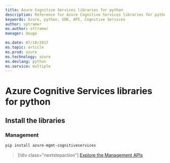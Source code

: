 ```yaml
---
title: Azure Cognitive Services libraries for python
description: Reference for Azure Cognitive Services libraries for python
keywords: Azure, python, SDK, API, Cognitive Services
author: sptramer
ms.author: sttramer
manager: douge

ms.date: 07/10/2017
ms.topic: article
ms.prod: azure
ms.technology: azure
ms.devlang: python
ms.service: multiple
---
```


# Azure Cognitive Services libraries for python

## Install the libraries


### Management

```bash
pip install azure-mgmt-cognitiveservices
```
> [!div class="nextstepaction"]
> [Explore the Management APIs](/python/api/overview/azure/cognitiveservices/managementlibrary)